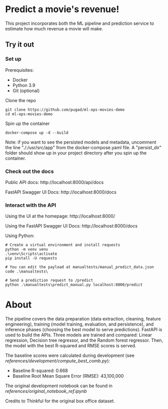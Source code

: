 # Predict a movie's revenue!
This project incorporates both the ML pipeline and prediction service to estimate how much revenue a movie will make.

## Try it out

### Set up

Prerequisites:

- Docker
- Python 3.9
- Git (optional)

Clone the repo

    git clone https://github.com/pugad/ml-ops-movies-demo 
    cd ml-ops-movies-demo 

Spin up the container

    docker-compose up -d --build

Note: if you want to see the persisted models and metadata, uncomment the line "./:/usr/src/app" from the docker-compose.yaml file. A "persist_dir" folder should show up in your project directory after you spin up the container.

### Check out the docs

Public API docs: http://localhost:8000/api/docs


FastAPI Swagger UI Docs: http://localhost:8000/docs

### Interact with the API

Using the UI at the homepage: http://localhost:8000/

Using the FastAPI Swagger UI Docs: http://localhost:8000/docs

Using Python:

    # Create a virtual environment and install requests
    python -m venv venv
    .\venv\Scripts\activate
    pip install -U requests

    # You can edit the payload at manualtests/manual_predict_data.json
    code .\manualtests\

    # Send a prediction request to /predict
    python .\manualtests\predict_manual.py localhost:8000/predict

# About
The pipeline covers the data preparation (data extraction, cleaning, feature engineering), training (model training, evaluation, and persistence), and inference phases (choosing the best model to serve predictions). FastAPI is used to build the APIs. Three models are trained and compared: Linear regression, Decision tree regressor, and the Random forest regressor. Then, the model with the best R-squared and RMSE scores is served.

The baseline scores were calculated during development (see *references/development/compute_best_comb.py*):
- Baseline R-squared: 0.668
- Baseline Root Mean Square Error (RMSE): 43,100,000

The original development notebook can be found in *references/original_notebook_ref.ipynb*

Credits to Thinkful for the original box office dataset.
